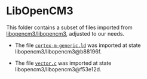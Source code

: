 # LibOpenCM3

This folder contains a subset of files imported from  [libopencm3/libopencm3](https://github.com/libopencm3/libopencm3), adjusted to our needs.

- The file [`cortex-m-generic.ld`](https://github.com/libopencm3/libopencm3/blob/b88196f8074751cbcef3e3cf7e272bd518aab475/lib/cortex-m-generic.ld) was imported at state libopencm3/libopencm3@b88196f.

- The file [`vector.c`](https://github.com/libopencm3/libopencm3/blob/f53e12d2da3f9730dd842bdf7d1e680cb5877a15/lib/cm3/vector.c) was imported at state libopencm3/libopencm3@f53e12d.
